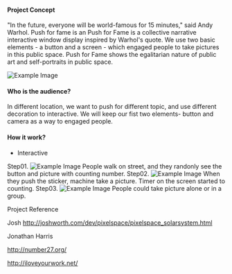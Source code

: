 #### Project Concept ####

"In the future, everyone will be world-famous for 15 minutes," said Andy Warhol. Push for fame is an Push for Fame is a collective narrative interactive window display inspired by Warhol's quote. We use two basic elements - a button and a screen - which engaged people to take pictures in this public space.  Push for Fame shows the egalitarian nature of public art and self-portraits in public space. 

![Example Image](http://feng-yuting.com/wp-content/uploads/2014/03/1981778_10152248302757980_1527369805_n.jpg "Example Image")

#### Who is the audience? ####


In different location, we want to push for different topic, and use different decoration to interactive. We will keep our fist two elements- button and camera as a way to engaged people.

#### How it work? ####

- Interactive 

Step01.
![Example Image](http://feng-yuting.com/wp-content/uploads/2014/02/vlcsnap-2014-02-03-11h51m51s189.png "Example Image")
People walk on street, and they randonly see the button and picture with counting number.
Step02.
![Example Image](http://feng-yuting.com/wp-content/uploads/2014/02/vlcsnap-2014-02-03-11h51m21s166.png "Example Image")
When they push the sticker, machine take a picture. Timer on the screen started to counting.
Step03.
![Example Image](http://feng-yuting.com/wp-content/uploads/2014/02/vlcsnap-2014-02-03-11h52m27s48.png "Example Image")
People could take picture alone or in a group.



Project Reference

Josh http://joshworth.com/dev/pixelspace/pixelspace_solarsystem.html

Jonathan Harris 

http://number27.org/

http://iloveyourwork.net/



